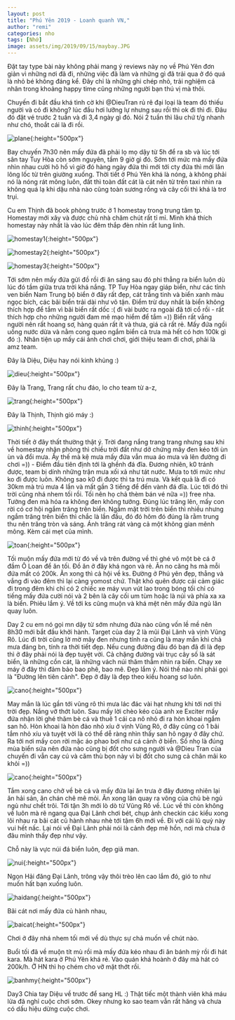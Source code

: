 ```yaml
---
layout: post
title: "Phú Yên 2019 - Loanh quanh VN,"
author: "remi"
categories: nho
tags: [Nhớ]
image: assets/img/2019/09/15/maybay.JPG
---
```


Đặt tay type bài này không phải mang ý reviews này nọ về Phú Yên đơn giản vì những nơi đã đi, những việc đã làm và những gì đã trải qua ở đó quá là nhỏ bé không đáng kể. Đây chỉ là những ghi chép nhỏ, trải nghiệm cá nhân trong khoảng happy time cũng những người bạn thú vị mà thôi.

Chuyến đi bắt đầu khá tình cờ khi @DieuTran rủ rê đại loại là team đó thiếu người và có đi không? lúc đầu hơi lưỡng lự nhưng sau rồi thì ok đi thì đi. Đâu đó đặt vé trước 2 tuần và đi 3,4 ngày gì đó. Nói 2 tuần thì lâu chứ t/g nhanh như chó, thoắt cái là đi rồi.

![plane]( {{site.url}}/assets/img/2019/09/15/maybay.JPG){:height="500px"}

Bay chuyến 7h30 nên mấy đứa đã phải lọ mọ dậy từ 5h để ra sb và lúc tới sân tay Tuy Hòa còn sớm nguyên, tầm 9 giờ gì đó. Sớm tới mức mà mấy đứa nhìn nhau cười hô hố vì giờ đó hàng ngày đứa thì mới tới cty đứa thì mới lăn lông lốc từ trên giường xuống. Thời tiết ở Phú Yên khá là nóng, à không phải nó là nóng rát mông luôn, đất thì toàn đất cát là cát nên từ trên taxi nhìn ra không quá lạ khi dậu nhà nào cũng toàn sương rồng và cây cối thì khá là trơ trụi.

Cu em Thịnh đã book phòng trước ở 1 homestay trong trung tâm tp. Homestay mới xây và được chủ nhà chăm chút rất tỉ mỉ. Mình khá thích homestay này nhất là vào lúc đêm thắp đèn nhìn rất lung linh. 

![homestay1]( {{site.url}}/assets/img/2019/09/15/homestay1.JPG){:height="500px"}

![homestay2]( {{site.url}}/assets/img/2019/09/15/homestay2.JPG){:height="500px"}

![homestay3]( {{site.url}}/assets/img/2019/09/15/homestay3.JPG){:height="500px"}

Tới sớm nên mấy đứa gửi đồ rồi đi ăn sáng sau đó phi thẳng ra biển luôn dù lúc đó tầm giữa trưa trời khá nắng. TP Tuy Hòa ngay giáp biển, như các tỉnh ven biển Nam Trung bộ biển ở đây rất đẹp, cát trắng tinh và biển xanh màu ngọc bích, các bãi biển trải dài như vô tận. Điểm trừ duy nhất là biển không thích hợp để tắm vì bãi biển rất dốc :( đi vài bước ra ngoài đã tới cổ rồi - rất thích hợp cho những người đam mê mạo hiểm để tắm =)) Biển rất vắng người nên rất hoang sơ, hàng quán rất ít và thưa, giá cả rất rẻ. Mấy đứa ngồi uống nước dừa và nằm cong queo ngắm biển cả trưa mà hết có hơn 100k gì đó :). Nhân tiện up mấy cái ảnh chơi chơi, giới thiệu team đi chơi, phải là amz team.

Đây là Diệu, Diệu hay nói kinh khủng :)

![dieu]( {{site.url}}/assets/img/2019/09/15/dieu.JPG){:height="500px"}

Đây là Trang, Trang rất chu đáo, lo cho team từ a-z,

![trang]( {{site.url}}/assets/img/2019/09/15/trang.JPG){:height="500px"}

Đây là Thịnh, Thịnh gió máy :)

![thinh]( {{site.url}}/assets/img/2019/09/15/thinh.JPG){:height="500px"}

Thời tiết ở đây thất thường thật ý. Trời đang nắng trang trang nhưng sau khi về homestay nhận phòng thì chiều trời đất như dở chứng mây đen kéo tới ùn ùn và đổi mưa. Ấy thế mà kệ mưa mấy đứa vẫn mua áo mưa và lên đường đi chơi =)) - Điểm đầu tiên định tới là ghềnh đá đĩa. Đương nhiên, k0 tránh được, team bị dính những trận mưa xối xả như tát nước. Mưa to tới mức như ko đi được luôn. Không sao k0 đi được thì ta trú mưa. Và kết quả là đi có 30km mà trú mưa 4 lần và mất gần 3 tiếng để đến vành đá đĩa. Lúc tới đó thì trời cũng nhá nhem tối rồi. Tối nên họ chả thèm bán vé nữa =)) free nha. Tưởng đen mà hóa ra không đen không tưởng. Đúng lúc trăng lên, mấy con rời có cơ hội ngắm trăng trên biển. Ngắm mặt trời trên biển thì nhiều nhưng ngắm trăng trên biển thì chắc là lần đầu, đó đó hôm đó đúng là rằm trung thu nên trăng tròn và sáng. Ánh trăng rát vàng cả một không gian mênh mông. Kèm cái mẹt của mình.

![toan]( {{site.url}}/assets/img/2019/09/15/toan.JPG){:height="500px"}

Tối muộn mấy đứa mới từ đó về và trên đường về thì ghé vô một bè cá ở đầm Ô Loan để ăn tối. Đồ ăn ở đây khá ngon và rẻ. Ăn no căng hs mà mỗi đứa mất có 200k. Ăn xong thì cả hội về ks. Đường ở Phú yên đẹp, thẳng và vắng đi vào đêm thì lại càng yomost chứ. Thật khó quên được cái cảm giác đi trong đêm khi chỉ có 2 chiếc xe máy vun vút lao trong bóng tối chỉ có tiếng mấy đứa cười nói và 2 bên là cây cối um tùm hoặc là núi và phía xa xa là biển. Phiêu lắm ý. Về tới ks cũng muộn và khá mệt nên mấy đứa ngủ lăn quay luôn.

Day 2 cu em nó gọi mn dậy từ sớm nhưng đứa nào cũng vốn lề mề nên 8h30 mới bắt đầu khởi hành. Target của day 2 là mũi Đại Lãnh và vịnh Vũng Rô. Lúc đi trời cũng lờ mờ mây đen nhưng tính ra cũng là may mắn khi chả mưa đáng bn, tính ra thời tiết đẹp. Nếu cung đường đâu đó bạn đã đi là đẹp thì ở đây phải nói là đẹp tuyệt vời. Cả chặng đường vài trục cây số là sát biển, là những cồn cát, là những vách núi thăm thẳm nhìn ra biển. Chạy xe máy ở đây thì đảm bảo bao phê, bao mê. Đẹp lắm ý. Nói thế nào nhỉ phải gọi là "Đường lên tiên cảnh". Đẹp ở đây là đẹp theo kiểu hoang sơ luôn. 

![cano]( {{site.url}}/assets/img/2019/09/15/dailanh.JPG){:height="500px"}

May mắn là lúc gần tới vũng rô thì mưa lác đác vài hạt nhưng khi tới nơi thì trời đẹp. Nắng vỡ thớt luôn. Sau mấy lời chèo kéo của anh xe Exciter mấy đứa nhận lời ghé thăm bè cá và thuê 1 cái ca nô nhỏ đi ra hòn khoai ngắm san hô. Hòn khoai là hòn đảo nhỏ xíu ở vịnh Vũng Rô, ở đây cũng có 1 bãi tắm nhỏ xíu và tuyệt vời là có thể dễ ràng nhìn thấy san hô ngay ở đây chứ. Ra tới nơi mấy con rời mặc áo phao bơi như cá cảnh ở biển. Số nhọ là đúng mùa biển sứa nên đứa nào cũng bị đốt cho sưng người và @Dieu Tran của chuyến đi vẫn cay cú và căm thù bọn này vì bị đốt cho sưng cả chân mãi ko khỏi =)) 

![cano]( {{site.url}}/assets/img/2019/09/15/cano.JPG){:height="500px"}

Tắm xong cano chở về bè cá và mấy đứa lại ăn trưa ở đây đương nhiên lại ăn hải sản, ăn chán chê mê mỏi. Ăn xong lăn quay ra võng của chủ bè ngủ ngủ như chết trôi. Tới tận 3h mới lò dò từ Vũng Rô về. Lúc về thì còn không về luôn mà rẽ ngang qua Đại Lãnh chơi bét, chụp ảnh checkin các kiểu xong lôi nhau ra bãi cát củ hành nhau nhè tới tậm 6h mới về. Đi với cái lũ quỷ này vui hết nấc. Lại nói về Đại Lãnh phải nói là cảnh đẹp mê hồn, nơi mà chưa ở đâu mình thấy đẹp như vậy.

Chỗ này là vực núi đá biển luôn, đẹp giã man.


![nui]( {{site.url}}/assets/img/2019/09/15/nui.JPG){:height="500px"}


Ngọn Hải đăng Đại Lãnh, trông vậy thôi trèo lên cao lắm đó, gió to như muốn hất bạn xuống luôn.


![haidang]( {{site.url}}/assets/img/2019/09/15/haidang.JPG){:height="500px"}


Bãi cát  nơi mấy đứa củ hành nhau,

![baicat]( {{site.url}}/assets/img/2019/09/15/baicat.JPG){:height="500px"}

Chơi ở đây nhá nhem tối mới về dù thực sự chả muốn về chút nào.

Buổi tối đã về muộn tít mù rồi mà mấy đứa kéo nhau đi ăn bánh mỳ rồi đi hát kara. Mà hát kara ở Phú Yên khá rẻ. Vào quán khá hoành ở đây mà hát có 200k/h. Ở HN thì họ chém cho vỡ mặt thớt rồi.

![banhmy]( {{site.url}}/assets/img/2019/09/15/banhmy.JPG){:height="500px"}

Day3 Chia tay Diệu về trước để sang HL :) Thật tiếc một thành viên khá máu lửa đã nghỉ cuộc chơi sớm. Okey nhưng ko sao team vẫn rất hăng và chưa có dấu hiệu dừng cuộc chơi. 

